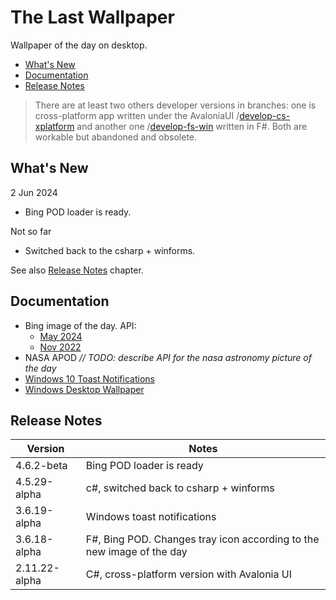# The Last Wallpaper

Wallpaper of the day on desktop.

- [What's New](#whats-new)
- [Documentation](#documentation)
- [Release Notes](#release-notes)

> There are at least two others developer versions in branches: one is cross-platform app written under the AvaloniaUI /[develop-cs-xplatform](https://github.com/nikvoronin/LastWallpaper/tree/develop-cs-xplatform) and another one /[develop-fs-win](https://github.com/nikvoronin/LastWallpaper/tree/develop-fs-win) written in F#. Both are workable but abandoned and obsolete.

## What's New

2 Jun 2024

- Bing POD loader is ready.

Not so far

- Switched back to the csharp + winforms.

See also [Release Notes](#release-notes) chapter.

## Documentation

- Bing image of the day. API:
    - [May 2024](/docs/bing_may-2024.md)
    - [Nov 2022](/docs/bing_nov-2022.md)
- NASA APOD _// TODO: describe API for the nasa astronomy picture of the day_
- [Windows 10 Toast Notifications](/docs/win10_toast_notifications.md)
- [Windows Desktop Wallpaper](/docs/windows_desktop_wallpaper.md)

## Release Notes

| Version       | Notes                                                                 |
| ------------- | --------------------------------------------------------------------- |
| 4.6.2-beta    | Bing POD loader is ready                                              |
| 4.5.29-alpha  | c#, switched back to csharp + winforms                                |
| 3.6.19-alpha  | Windows toast notifications                                           |
| 3.6.18-alpha  | F#, Bing POD. Changes tray icon according to the new image of the day |
| 2.11.22-alpha | C#, cross-platform version with Avalonia UI                           |
